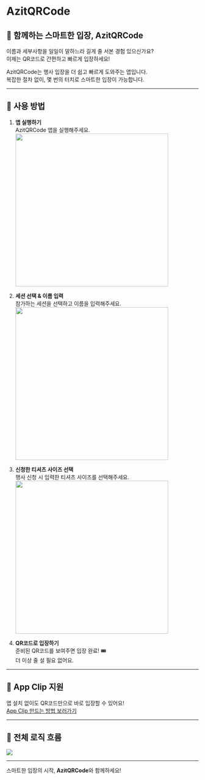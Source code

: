 
# AzitQRCode

## 🎉 함께하는 스마트한 입장, AzitQRCode

이름과 세부사항을 일일이 말하느라 길게 줄 서본 경험 있으신가요?  
이제는 QR코드로 간편하고 빠르게 입장하세요!

AzitQRCode는 행사 입장을 더 쉽고 빠르게 도와주는 앱입니다.  
복잡한 절차 없이, 몇 번의 터치로 스마트한 입장이 가능합니다.

---

## 📲 사용 방법

1. **앱 실행하기**  
   AzitQRCode 앱을 실행해주세요.  
   <img src="https://user-images.githubusercontent.com/55151796/170893842-5ba5a7d3-4562-4182-877f-6832ceb2ac82.png" width="400"/>

2. **세션 선택 & 이름 입력**  
   참가하는 세션을 선택하고 이름을 입력해주세요.  
   <img src="https://user-images.githubusercontent.com/55151796/170893842-5ba5a7d3-4562-4182-877f-6832ceb2ac82.png" width="400"/>

3. **신청한 티셔츠 사이즈 선택**  
   행사 신청 시 입력한 티셔츠 사이즈를 선택해주세요.  
   <img src="https://user-images.githubusercontent.com/55151796/170893741-47421513-f564-406d-b6ce-ef3c417fb6e5.png" width="400"/>

4. **QR코드로 입장하기**  
   준비된 QR코드를 보여주면 입장 완료! 🎟  
   더 이상 줄 설 필요 없어요.

---

## 🚀 App Clip 지원

앱 설치 없이도 QR코드만으로 바로 입장할 수 있어요!  
[App Clip 만드는 방법 보러가기](https://slowsure.tistory.com/144)

---

## 🧭 전체 로직 흐름

<img src="https://github.com/DeveloperAcademy-POSTECH/AzitQRCode/assets/55151796/3864e3c4-91f5-4a10-b393-1ada7b4058a9" style="border: 1px"/>

---

스마트한 입장의 시작, **AzitQRCode**와 함께하세요!
